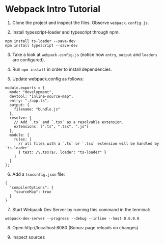 # Webpack Intro Tutorial

1. Clone the project and inspect the files. Observe `webpack.config.js`.

2. Install typescript-loader and typescript through npm.
```
npm install ts-loader --save-dev
npm install typescript --save-dev
```
3. Take a look at `webpack.config.js` (notice how `entry`, `output` and `loaders` are configured).
4. Run `npm install` in order to install dependencies.

5. Update webpack.config as follows:

```
module.exports = {
  mode: "development",
  devtool: "inline-source-map",
  entry: "./app.ts",
  output: {
    filename: "bundle.js"
  },
  resolve: {
    // Add `.ts` and `.tsx` as a resolvable extension.
    extensions: [".ts", ".tsx", ".js"]
  },
  module: {
    rules: [
      // all files with a `.ts` or `.tsx` extension will be handled by `ts-loader`
      { test: /\.tsx?$/, loader: "ts-loader" }
    ]
  }
};
```

6. Add a `tsoconfig.json` file:

```
{
  "compilerOptions": {
    "sourceMap": true
  }
}
```

7. Start Webpack Dev Server by running this command in the terminal:

```
webpack-dev-server --progress --debug --inline --host 0.0.0.0
```

8. Open http://localhost:8080
    (Bonus: page reloads on changes)

9. Inspect sources